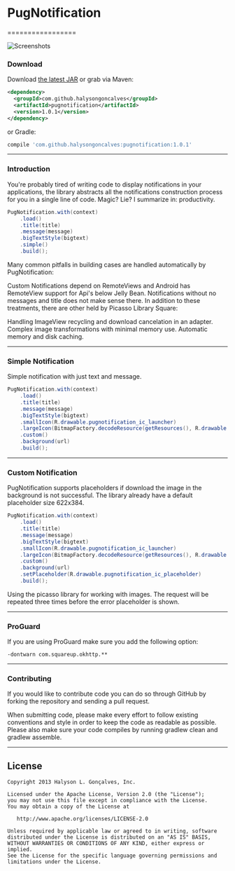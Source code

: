 # PugNotification
=================

![Screenshots](https://github.com/halysongoncalves/pugnotification/blob/master/art/screenshots1.png)

### Download

Download [the latest JAR][1] or grab via Maven:
```xml
<dependency>
  <groupId>com.github.halysongoncalves</groupId>
  <artifactId>pugnotification</artifactId>
  <version>1.0.1</version>
</dependency>
```
or Gradle:
```groovy
compile 'com.github.halysongoncalves:pugnotification:1.0.1'
```
---

### Introduction

You're probably tired of writing code to display notifications in your applications, the library abstracts all the notifications construction process for you in a single line of code. Magic? Lie? I summarize in: productivity.

```java
PugNotification.with(context)
    .load()
    .title(title)
    .message(message)
    .bigTextStyle(bigtext)
    .simple()
    .build();
```

Many common pitfalls in building cases are handled automatically by PugNotification:

Custom Notifications depend on RemoteViews and Android has RemoteView support for Api's below Jelly Bean.
Notifications without no messages and title does not make sense there.
In addition to these treatments, there are other held by Picasso Library Square:

Handling ImageView recycling and download cancelation in an adapter.
Complex image transformations with minimal memory use.
Automatic memory and disk caching.

---

### Simple Notification

Simple notification with just text and message.

```java
PugNotification.with(context)
    .load()
    .title(title)
    .message(message)
    .bigTextStyle(bigtext)
    .smallIcon(R.drawable.pugnotification_ic_launcher)
    .largeIcon(BitmapFactory.decodeResource(getResources(), R.drawable.pugnotification_ic_launcher))
    .custom()
    .background(url)
    .build();
```

---

### Custom Notification

PugNotification supports placeholders if download the image in the background is not successful. The library already have a default placeholder size 622x384.

```java
PugNotification.with(context)
    .load()
    .title(title)
    .message(message)
    .bigTextStyle(bigtext)
    .smallIcon(R.drawable.pugnotification_ic_launcher)
    .largeIcon(BitmapFactory.decodeResource(getResources(), R.drawable.pugnotification_ic_launcher))
    .custom()
    .background(url)
    .setPlaceholder(R.drawable.pugnotification_ic_placeholder)
    .build();  
```

Using the picasso library for working with images. The request will be repeated three times before the error placeholder is shown.

---

### ProGuard 

If you are using ProGuard make sure you add the following option:

```
-dontwarn com.squareup.okhttp.**
```

---

### Contributing

If you would like to contribute code you can do so through GitHub by forking the repository and sending a pull request.

When submitting code, please make every effort to follow existing conventions and style in order to keep the code as readable as possible. Please also make sure your code compiles by running gradlew clean and gradlew assemble.

---

License
--------

    Copyright 2013 Halyson L. Gonçalves, Inc.

    Licensed under the Apache License, Version 2.0 (the "License");
    you may not use this file except in compliance with the License.
    You may obtain a copy of the License at

       http://www.apache.org/licenses/LICENSE-2.0

    Unless required by applicable law or agreed to in writing, software
    distributed under the License is distributed on an "AS IS" BASIS,
    WITHOUT WARRANTIES OR CONDITIONS OF ANY KIND, either express or implied.
    See the License for the specific language governing permissions and
    limitations under the License.

[1]: http://repo1.maven.org/maven2/com/github/halysongoncalves/pugnotification/1.0.1/pugnotification-1.0.1.aar